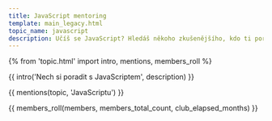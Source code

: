 ```yaml
---
title: JavaScript mentoring
template: main_legacy.html
topic_name: javascript
description: Učíš se JavaScript? Hledáš někoho zkušenějšího, kdo ti poradí, když se zasekneš? Kdo ti ukáže správné postupy a nasměruje tě na kvalitní návody nebo kurzy?
---
```

{% from 'topic.html' import intro, mentions, members_roll %}

{{ intro('Nech si poradit s JavaScriptem', description) }}

{{ mentions(topic, 'JavaScriptu') }}

{{ members_roll(members, members_total_count, club_elapsed_months) }}

